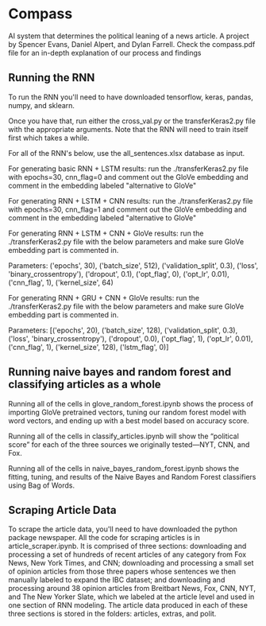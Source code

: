 # Compass
AI system that determines the political leaning of a news article. A project by Spencer Evans, Daniel Alpert, and Dylan Farrell. Check the compass.pdf file for an in-depth explanation of our process and findings


## Running the RNN
To run the RNN you'll need to have downloaded tensorflow, keras, pandas, numpy, and sklearn. 

Once you have that, run either the cross_val.py or the transferKeras2.py file with the appropriate arguments. Note that the RNN will need to train itself first which takes a while. 

For all of the RNN's below, use the all_sentences.xlsx database as input.

For generating basic RNN + LSTM results:
run the ./transferKeras2.py file with epochs=30, cnn_flag=0 and comment out the GloVe embedding and comment in the embedding labeled "alternative to GloVe"

For generating RNN + LSTM + CNN results:
run the ./transferKeras2.py file with epochs=30, cnn_flag=1 and comment out the GloVe embedding and comment in the embedding labeled "alternative to GloVe"

For generating RNN + LSTM + CNN + GloVe results:
run the ./transferKeras2.py file with the below parameters and make sure GloVe embedding part is commented in. 

Parameters:
('epochs', 30), ('batch_size', 512), ('validation_split', 0.3), ('loss', 'binary_crossentropy'), ('dropout', 0.1), ('opt_flag', 0), ('opt_lr', 0.01), ('cnn_flag', 1), ('kernel_size', 64)


For generating RNN + GRU + CNN + GloVe results:
run the ./transferKeras2.py file with the below parameters and make sure GloVe embedding part is commented in. 

Parameters:
[('epochs', 20), ('batch_size', 128), ('validation_split', 0.3), ('loss', 'binary_crossentropy'), ('dropout', 0.0), ('opt_flag', 1), ('opt_lr', 0.01), ('cnn_flag', 1), ('kernel_size', 128), ('lstm_flag', 0)]

## Running naive bayes and random forest and classifying articles as a whole

Running all of the cells in glove_random_forest.ipynb shows the process of importing GloVe pretrained vectors, tuning our random forest model with word vectors, and ending up with a best model based on accuracy score.

Running all of the cells in classify_articles.ipynb will show the “political score” for each of the three sources we originally tested—NYT, CNN, and Fox.

Running all of the cells in naive_bayes_random_forest.ipynb shows the fitting, tuning, and results of the Naive Bayes and Random Forest classifiers using Bag of Words.


## Scraping Article Data

To scrape the article data, you'll need to have downloaded the python package newspaper. All the code for scraping articles is in article_scraper.ipynb. It is comprised of three sections: downloading and processing a set of hundreds of recent articles of any category from Fox News, New York Times, and CNN; downloading and processing a small set of opinion articles from those three papers whose sentences we then manually labeled to expand the IBC dataset; and downloading and processing around 38 opinion articles from Breitbart News, Fox, CNN, NYT, and The New Yorker Slate, which we labeled at the article level and used in one section of RNN modeling. The article data produced in each of these three sections is stored in the folders: articles, extras, and polit. 

